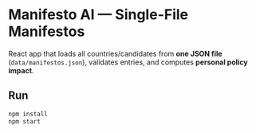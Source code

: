 # Manifesto AI — Single-File Manifestos

React app that loads all countries/candidates from **one JSON file** (`data/manifestos.json`), validates entries, and computes **personal policy impact**.

## Run
```bash
npm install
npm start
